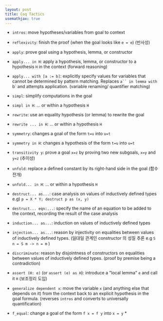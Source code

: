 ```yaml
---
layout: post
title: Coq Tactics
usemathjax: true
---
```


- `intros`: move hypotheses/variables from goal to context

- `reflexivity`: finish the proof (when the goal looks like `e = e`) (반사성)

- `apply`: prove goal using a hypothesis, lemma, or constructor

- `apply... in H`: apply a hypothesis, lemma, or constructor to
a hypothesis `H` in the context (forward reasoning)

- `apply... with [a := b]`: explicitly specify values for variables
that cannot be determined by pattern matching. Replaces `a`` in lemma with `b` and attempts application. (variable renaming/ quantifier matching)

- `simpl`: simplify computations in the goal

- `simpl in H`: ... or within a hypothesis `H`

- `rewrite`: use an equality hypothesis (or lemma) to rewrite
the goal

- `rewrite ... in H`: ... or within a hypothesis `H`

- `symmetry`: changes a goal of the form `t=u` into `u=t`

- `symmetry in H`: changes a hypothesis of the form `t=u` into
`u=t`

- `transitivity y`: prove a goal `x=z` by proving two new subgoals,
`x=y` and `y=z` (추이성)

- `unfold`: replace a defined constant by its right-hand side in
the goal (함수 전개)

- `unfold... in H`: ... or within a hypothesis `H`

- `destruct... as...`: case analysis on values of inductively
defined types e.g) `p = X * Y; destruct p as (x, y)`

- `destruct... eqn:...`: specify the name of an equation to be
added to the context, recording the result of the case
analysis

- `induction... as...`: induction on values of inductively
defined types

- `injection... as...`: reason by injectivity on equalities
between values of inductively defined types. (일대일 관계인 constructor 의 성질 추론 e.g `S n = S m -> n = m` )

- `discriminate`: reason by disjointness of constructors on
equalities between values of inductively defined types. (proof by premise being a contradiction)

- `assert (H: e)` (or `assert (e) as H`): introduce a "local
lemma" `e` and call it `H` (보조정리 도입)

- `generalize dependent x`: move the variable `x` (and anything
else that depends on it) from the context back to an explicit
hypothesis in the goal formula. (reverses `intros` and converts to universally quantification)

- `f_equal`: change a goal of the form `f x = f y` into `x = y` *
